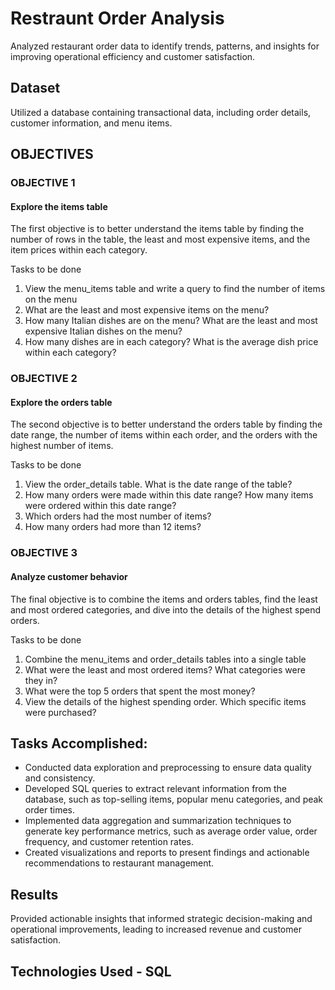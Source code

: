# Restraunt Order Analysis
Analyzed restaurant order data to identify trends, patterns, and insights for improving operational efficiency and customer satisfaction.

## Dataset
Utilized a database containing transactional data, including order details, customer information, and menu items.

## OBJECTIVES
### OBJECTIVE 1
#### Explore the items table
The first objective is to better understand the items table by finding the number of rows in the table, the least and most expensive items, and the item prices within each category.

Tasks to be done
1. View the menu_items table and write a query to find the number of items on the menu
2. What are the least and most expensive items on the menu?
3. How many Italian dishes are on the menu? What are the least and most expensive Italian dishes on the menu?
4. How many dishes are in each category? What is the average dish price within each category?

### OBJECTIVE 2
#### Explore the orders table
The second objective is to better understand the orders table by finding the date range, the number of items within each order, and the orders with the highest number of items.

Tasks to be done
1. View the order_details table. What is the date range of the table?
2. How many orders were made within this date range? How many items were ordered within this date range?
3. Which orders had the most number of items?
4. How many orders had more than 12 items?

### OBJECTIVE 3
#### Analyze customer behavior
The final objective is to combine the items and orders tables, find the least and most ordered categories, and dive into the details of the highest spend orders.

Tasks to be done
1. Combine the menu_items and order_details tables into a single table
2. What were the least and most ordered items? What categories were they in?
3. What were the top 5 orders that spent the most money?
4. View the details of the highest spending order. Which specific items were purchased?


## Tasks Accomplished:
- Conducted data exploration and preprocessing to ensure data quality and consistency.
- Developed SQL queries to extract relevant information from the database, such as top-selling items, popular menu categories, and peak order times.
- Implemented data aggregation and summarization techniques to generate key performance metrics, such as average order value, order frequency, and customer retention rates.
- Created visualizations and reports to present findings and actionable recommendations to restaurant management.

## Results
Provided actionable insights that informed strategic decision-making and operational improvements, leading to increased revenue and customer satisfaction.

## Technologies Used - SQL
